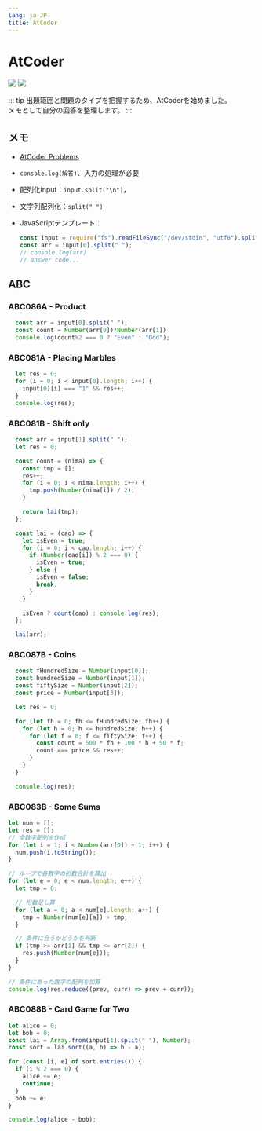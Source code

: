 ```yaml
---
lang: ja-JP
title: AtCoder
---
```


# AtCoder

![](https://img.shields.io/badge/-Typescript-9ca3af.svg?logo=typescript&style=popout-square)  ![](https://img.shields.io/badge/-Javascript-9ca3af.svg?logo=javascript&style=popout-square)



::: tip
出題範囲と問題のタイプを把握するため、AtCoderを始めました。  
メモとして自分の回答を整理します。
:::



## メモ

- [AtCoder Problems](https://kenkoooo.com/atcoder/)
- `console.log(解答)`、入力の処理が必要
- 配列化input：`input.split("\n")`，
- 文字列配列化：`split(" ")`
- JavaScriptテンプレート：

  ```js
  const input = require("fs").readFileSync("/dev/stdin", "utf8").split("\n");
  const arr = input[0].split(" ");
  // console.log(arr)
  // answer code...
  ```
  
  



## ABC

### ABC086A - Product

```js
  const arr = input[0].split(" ");
  const count = Number(arr[0])*Number(arr[1])
  console.log(count%2 === 0 ? "Even" : "Odd");
```

### ABC081A - Placing Marbles

```javascript
  let res = 0;
  for (i = 0; i < input[0].length; i++) {
    input[0][i] === "1" && res++;
  }
  console.log(res);
```

### ABC081B - Shift only

```js
  const arr = input[1].split(" ");
  let res = 0;

  const count = (nima) => {
    const tmp = [];
    res++;
    for (i = 0; i < nima.length; i++) {
      tmp.push(Number(nima[i]) / 2);
    }

    return lai(tmp);
  };

  const lai = (cao) => {
    let isEven = true;
    for (i = 0; i < cao.length; i++) {
      if (Number(cao[i]) % 2 === 0) {
        isEven = true;
      } else {
        isEven = false;
        break;
      }
    }

    isEven ? count(cao) : console.log(res);
  };

  lai(arr);
```

### ABC087B - Coins

```js
  const fHundredSize = Number(input[0]);
  const hundredSize = Number(input[1]);
  const fiftySize = Number(input[2]);
  const price = Number(input[3]);

  let res = 0;

  for (let fh = 0; fh <= fHundredSize; fh++) {
    for (let h = 0; h <= hundredSize; h++) {
      for (let f = 0; f <= fiftySize; f++) {
        const count = 500 * fh + 100 * h + 50 * f;
        count === price && res++;
      }
    }
  }

  console.log(res);
```

### ABC083B - Some Sums

```js
let num = [];
let res = [];
// 全数字配列を作成
for (let i = 1; i < Number(arr[0]) + 1; i++) {
  num.push(i.toString());
}

// ループで各数字の桁数合計を算出
for (let e = 0; e < num.length; e++) {
  let tmp = 0;

  // 桁数足し算
  for (let a = 0; a < num[e].length; a++) {
    tmp = Number(num[e][a]) + tmp;
  }

  // 条件に合うかどうかを判断
  if (tmp >= arr[1] && tmp <= arr[2]) {
    res.push(Number(num[e]));
  }
}

// 条件にあった数字の配列を加算
console.log(res.reduce((prev, curr) => prev + curr));
```

### ABC088B - Card Game for Two

```js
let alice = 0;
let bob = 0;
const lai = Array.from(input[1].split(" "), Number);
const sort = lai.sort((a, b) => b - a);

for (const [i, e] of sort.entries()) {
  if (i % 2 === 0) {
    alice += e;
    continue;
  }
  bob += e;
}

console.log(alice - bob);
```

